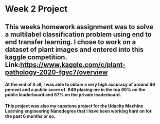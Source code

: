 # Week 2 Project
## This weeks homework assignment was to solve a multilabel classification problem using end to end transfer learning. I chose to work on a dataset of plant images and entered into this kaggle competition. Link:https://www.kaggle.com/c/plant-pathology-2020-fgvc7/overview 
#### At the end of it all, I was able to obtain a very high accuracy of around 96 percent and a public score of .949 placing me in the top 60% on the public leaderboard and 67% on the private leaderboard.
#### This project was also my capstone project for the Udacity Machine Learning engineering Nanodegree that I have been working hard on for the past 6 months or so.
